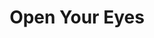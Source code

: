 ---
layout: gamepage
lang: "it"
title: "Open Your Eyes"

game: "Il Gioco"
game-description: "<p>👁‍🗨 Vedi l'invisibile<br>
👁‍🗨 Non finire il potere<br>
👁‍🗨 Risolvi i puzzle<br>
👁‍🗨 Fuggi dal labirinto</p><br>"

development: "Lo Sviluppo"
development-description: "<p>🧠 Fatto con le <b>blueprint in Unreal 4.27</b><br>
🧠 <b>Mezzo semestre</b> di lavoro<br>
🧠 <b>Due parole</b> come punto di partenza<br>
🧠 I puzzle cercano sempre di <b>usare la meccanica principale</b><br>
🧠 Tanto <b>level design per rendere i puzzle interessanti</b></p>"

cover_image: "/assets/OpenYourEyes/openyoureyes_cover.png"
background_image: "/assets/OpenYourEyes/openyoureyes_background.png"
background_color: "#615aed"

lang_links:
  it: "/it/projects/openyoureyes.html"
  en: "/en/projects/openyoureyes.html"

title-font: "/assets/OpenYourEyes/SuperDream.ttf"
text-font: "/assets/OpenYourEyes/OpenDyslexicAlta-Regular.otf"
game-color: "#6B4288"
title-color: "#8565A6"
text-color: "#3E1559"
button1-color: "#9371AE"
button2-color: "#8561A1"
text1-color: "#C9BDF2"
text2-color: "#C9BDF2"

gamePage: "https://ary-and-navy.itch.io/open-your-eyes"
download: "Scarica l'exe"
visitSite: "Apri su Itch.io!"

gameName: "openyoureyes"

img1: "/assets/OpenYourEyes/img1.png"
img2: "/assets/OpenYourEyes/img2.png"
img3: "/assets/OpenYourEyes/img3.png"
img4: "/assets/OpenYourEyes/img4.png"
---